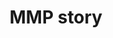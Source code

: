 ---
title: MMP story
slug: mmp-story
description: "Coming soon!"
thumbnail:
    url: "mmp-story/thumb.jpg"
    alt: "Het MMP verhaal"
blurred:
    url: "mmp-story/thumb-blur.jpg"
    alt: "Het MMP Verhaal"
created: 20/01/2017
active: true
enabled: false
order: 1
---